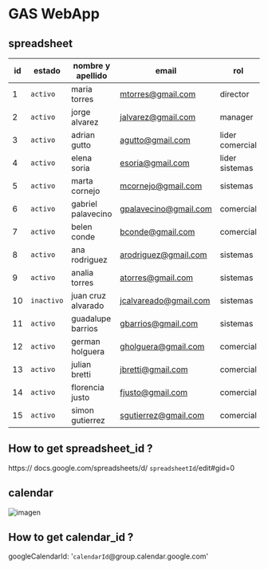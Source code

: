 # GAS WebApp

## spreadsheet


id	  |   estado   |   nombre y apellido	|   email	                  |   rol             |
------|------------|----------------------|---------------------------|-------------------|
1	    |  `activo`  |   maria torres      	|   mtorres@gmail.com	      |   director        |
2	    |  `activo`  |   jorge alvarez	    |   jalvarez@gmail.com	    |   manager         |
3	    |  `activo`  |   adrian gutto	      |   agutto@gmail.com	      |   lider comercial |
4	    |  `activo`  |   elena soria	      |   esoria@gmail.com	      |   lider sistemas  |
5	    |  `activo`  |   marta cornejo	    |   mcornejo@gmail.com	    |   sistemas        |
6	    |  `activo`  |   gabriel palavecino	|   gpalavecino@gmail.com	  |   comercial       |
7	    |  `activo`  |   belen conde	      |   bconde@gmail.com	      |   comercial       |
8	    |  `activo`  |   ana rodriguez	    |   arodriguez@gmail.com	  |   sistemas        |
9	    |  `activo`  |   analia torres	    |   atorres@gmail.com	      |   sistemas        |
10	  | `inactivo` |   juan cruz alvarado	|   jcalvareado@gmail.com	  |   sistemas        |
11	  |  `activo`  |   guadalupe barrios	|   gbarrios@gmail.com	    |   sistemas        |
12	  |  `activo`  |   german holguera	  |   gholguera@gmail.com	    |   comercial       |
13	  |  `activo`  |   julian bretti	    |   jbretti@gmail.com	      |   comercial       |
14	  |  `activo`  |   florencia justo	  |   fjusto@gmail.com	      |   comercial       |
15	  |  `activo`  |   simon gutierrez    |   sgutierrez@gmail.com	  |   comercial       |

## How to get spreadsheet_id ?
https:// docs.google.com/spreadsheets/d/ `spreadsheetId`/edit#gid=0

## calendar
![imagen](https://user-images.githubusercontent.com/58560797/227801340-d8ef7e3a-2890-49af-9e41-baea3b5d0f9e.png)

## How to get calendar_id ?
googleCalendarId: '`calendarId`@group.calendar.google.com'
